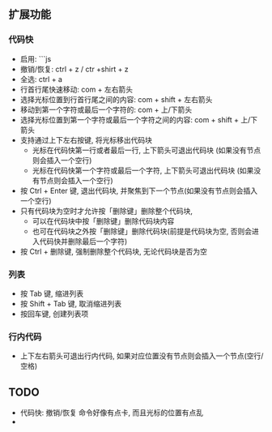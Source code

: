 

## 扩展功能

### 代码快

- 启用: ```js
- 撤销/恢复: ctrl + z / ctr +shirt + z
- 全选: ctrl + a
- 行首行尾快速移动: com + 左右箭头
- 选择光标位置到行首行尾之间的内容: com + shift + 左右箭头
- 移动到第一个字符或最后一个字符的: com + 上/下箭头
- 选择光标位置到第一个字符或最后一个字符之间的内容: com + shift + 上/下箭头
- 支持通过上下左右按键, 将光标移出代码块
  - 光标在代码快第一行或者最后一行, 上下箭头可退出代码块 (如果没有节点则会插入一个空行)
  - 光标在代码快第一个字符或最后一个字符, 上下箭头可退出代码块 (如果没有节点则会插入一个空行)
- 按 Ctrl + Enter 键, 退出代码块, 并聚焦到下一个节点(如果没有节点则会插入一个空行)
- 只有代码块为空时才允许按「删除键」删除整个代码块, 
  - 可以在代码块中按「删除键」删除代码块内容
  - 也可在代码块之外按「删除键」删除代码块(前提是代码块为空, 否则会进入代码快并删除最后一个字符)
- 按 Ctrl + 删除键, 强制删除整个代码块, 无论代码块是否为空

### 列表

- 按 Tab 键, 缩进列表
- 按 Shift + Tab 键, 取消缩进列表
- 按回车键, 创建列表项

### 行内代码

- 上下左右箭头可退出行内代码, 如果对应位置没有节点则会插入一个节点(空行/空格)

## TODO

- 代码快: 撤销/恢复 命令好像有点卡, 而且光标的位置有点乱
- 